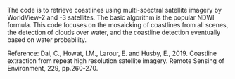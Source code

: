 The code is to retrieve coastlines using multi-spectral satellite imagery by WorldView-2 and -3 satellites. The basic algorithm is the popular NDWI formula. This code focuses on the mosaicking of coastlines from all scenes, the detection of clouds over water, and the coastline detection eventually based on water probability.

Reference: Dai, C., Howat, I.M., Larour, E. and Husby, E., 2019. Coastline extraction from repeat high resolution satellite imagery. Remote Sensing of Environment, 229, pp.260-270.

